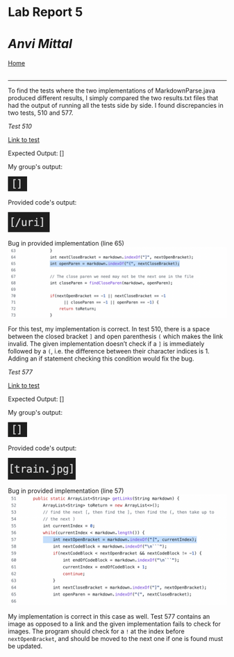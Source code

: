 # Lab Report 5
# *Anvi Mittal*

[Home](index.html)
<br />
<br />

***

To find the tests where the two implementations of MarkdownParse.java produced different results, I simply compared the two results.txt files that had the output of running all the tests side by side. I found discrepancies in two tests, 510 and 577.

*Test 510*

[Link to test](https://github.com/nidhidhamnani/markdown-parser/blob/main/test-files/510.md)

Expected Output: []

My group's output: 

![](lab9.png)

Provided code's output: 

![](lab9v2.png)

Bug in provided implementation (line 65)
![](fix1lab9.png)

For this test, my implementation is correct. In test 510, there is a space between the closed bracket `]` and open parenthesis `(` which makes the link invalid. The given implementation doesn’t check if a `]` is immediately followed by a `(`, i.e. the difference between their character indices is 1. Adding an if statement checking this condition would fix the bug.

*Test 577*

[Link to test](https://github.com/kcyy127/cse15l-lab-reports/blob/main/report-5/577.md?plain=1)

Expected Output: []

My group's output: 


![](lab9.png)

Provided code's output:

![](lab9v3.png)

Bug in provided implementation (line 57)
![](fix2lab9.png)

My implementation is correct in this case as well. Test 577 contains an image as opposed to a link and the given implementation fails to check for images. The program should check for a `!` at the index before `nextOpenBracket`, and should be moved to the next one if one is found must be updated. 